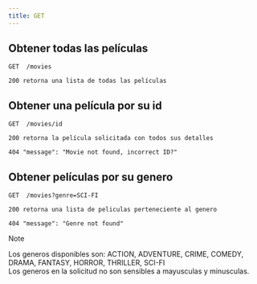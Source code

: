 ```yaml
---
title: GET
---
```


## Obtener todas las películas
````
GET  /movies

200 retorna una lista de todas las películas
````
## Obtener una película por su id
````
GET  /movies/id

200 retorna la película solicitada con todos sus detalles

404 "message": "Movie not found, incorrect ID?"
````
## Obtener películas por su genero
````
GET  /movies?genre=SCI-FI

200 retorna una lista de peliculas perteneciente al genero

404 "message": "Genre not found"
````
> [!NOTE]
> Los generos disponibles son: 
> ACTION, ADVENTURE, CRIME, COMEDY, DRAMA, FANTASY, HORROR, THRILLER, SCI-FI     
> Los generos en la solicitud no son sensibles a mayusculas y minusculas.